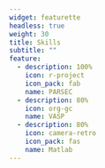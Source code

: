 ```yaml
---
widget: featurette
headless: true
weight: 30
title: Skills
subtitle: ""
feature:
  - description: 100%
    icon: r-project
    icon_pack: fab
    name: PARSEC
  - description: 80%
    icon: org-gc
    name: VASP
  - description: 80%
    icon: camera-retro
    icon_pack: fas
    name: Matlab
---
```

